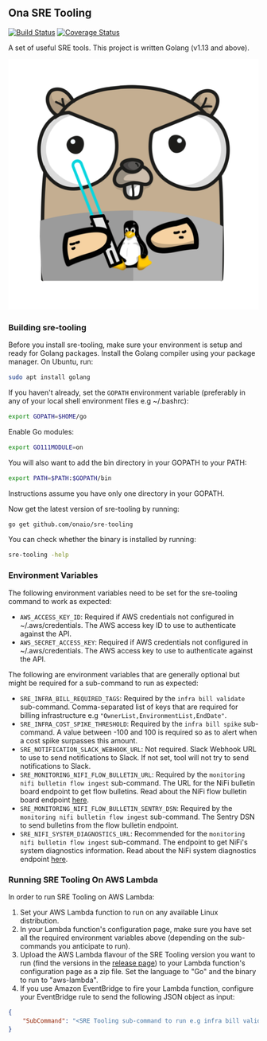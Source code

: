 ## Ona SRE Tooling

[![Build Status](https://github.com/onaio/sre-tooling/workflows/CI/badge.svg)](https://github.com/onaio/sre-tooling/actions?query=workflow%3ACI) [![Coverage Status](https://coveralls.io/repos/github/onaio/sre-tooling/badge.svg?branch=master)](https://coveralls.io/github/onaio/sre-tooling?branch=master)

A set of useful SRE tools. This project is written Golang (v1.13 and above).

![Linux Gopher](./assets/gopher.png)

### Building sre-tooling

Before you install sre-tooling, make sure your environment is setup and ready for Golang packages. Install the Golang compiler using your package manager. On Ubuntu, run:

```sh
sudo apt install golang
```

If you haven't already, set the `GOPATH` environment variable (preferably in any of your local shell environment files e.g ~/.bashrc):

```sh
export GOPATH=$HOME/go
```

Enable Go modules:

```sh
export GO111MODULE=on
```

You will also want to add the bin directory in your GOPATH to your PATH:

```sh
export PATH=$PATH:$GOPATH/bin
```

Instructions assume you have only one directory in your GOPATH.

Now get the latest version of sre-tooling by running:

```sh
go get github.com/onaio/sre-tooling
```

You can check whether the binary is installed by running:

```sh
sre-tooling -help
```

### Environment Variables

The following environment variables need to be set for the sre-tooling command to work as expected:

- `AWS_ACCESS_KEY_ID`: Required if AWS credentials not configured in ~/.aws/credentials. The AWS access key ID to use to authenticate against the API.
- `AWS_SECRET_ACCESS_KEY`: Required if AWS credentials not configured in ~/.aws/credentials. The AWS access key to use to authenticate against the API.

The following are environment variables that are generally optional but might be required for a sub-command to run as expected:

- `SRE_INFRA_BILL_REQUIRED_TAGS`: Required by the `infra bill validate` sub-command. Comma-separated list of keys that are required for billing infrastructure e.g `"OwnerList,EnvironmentList,EndDate"`.
- `SRE_INFRA_COST_SPIKE_THRESHOLD`: Required by the `infra bill spike` sub-command. A value between -100 and 100 is required so as to alert when a cost spike surpasses this amount.
- `SRE_NOTIFICATION_SLACK_WEBHOOK_URL`: Not required. Slack Webhook URL to use to send notifications to Slack. If not set, tool will not try to send notifications to Slack.
- `SRE_MONITORING_NIFI_FLOW_BULLETIN_URL`: Required by the `monitoring nifi bulletin flow ingest` sub-command. The URL for the NiFi bulletin board endpoint to get flow bulletins. Read about the NiFi flow bulletin board endpoint [here](https://nifi.apache.org/docs/nifi-docs/rest-api/index.html).
- `SRE_MONITORING_NIFI_FLOW_BULLETIN_SENTRY_DSN`: Required by the `monitoring nifi bulletin flow ingest` sub-command. The Sentry DSN to send bulletins from the flow bulletin endpoint.
- `SRE_NIFI_SYSTEM_DIAGNOSTICS_URL`: Recommended for the `monitoring nifi bulletin flow ingest` sub-command. The endpoint to get NiFi's system diagnostics information. Read about the NiFi system diagnostics endpoint [here](https://nifi.apache.org/docs/nifi-docs/rest-api/index.html).

### Running SRE Tooling On AWS Lambda

In order to run SRE Tooling on AWS Lambda:

1. Set your AWS Lambda function to run on any available Linux distribution.
1. In your Lambda function's configuration page, make sure you have set all the required environment variables above (depending on the sub-commands you anticipate to run).
1. Upload the AWS Lambda flavour of the SRE Tooling version you want to run (find the versions in the [release page](https://github.com/onaio/sre-tooling/releases)) to your Lambda function's configuration page as a zip file. Set the language to "Go" and the binary to run to "aws-lambda".
1. If you use Amazon EventBridge to fire your Lambda function, configure your EventBridge rule to send the following JSON object as input:

```json
{
    "SubCommand": "<SRE Tooling sub-command to run e.g infra bill validate -filter-provider=aws>"
}
```
